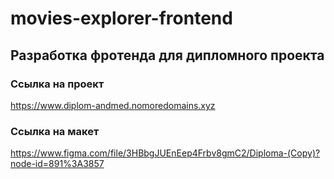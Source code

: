 # movies-explorer-frontend

## Разработка фротенда для дипломного проекта

### Ссылка на проект
https://www.diplom-andmed.nomoredomains.xyz

### Ссылка на макет
https://www.figma.com/file/3HBbgJUEnEep4Frbv8gmC2/Diploma-(Copy)?node-id=891%3A3857